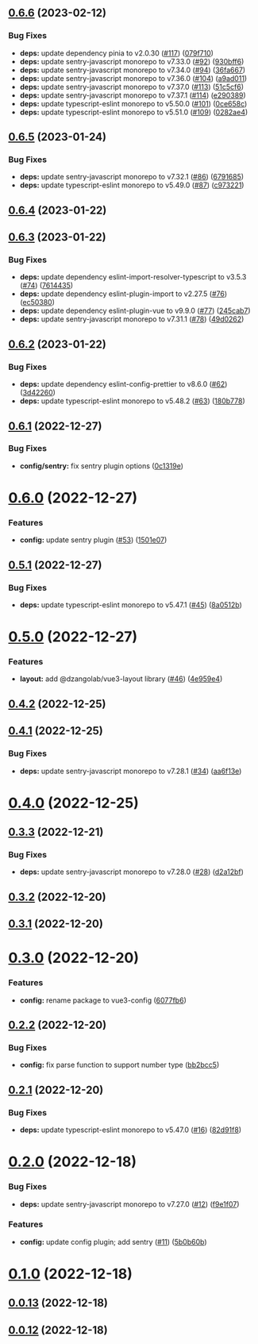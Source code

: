 ## [0.6.6](https://github.com/dzangolab/vue/compare/v0.6.5...v0.6.6) (2023-02-12)


### Bug Fixes

* **deps:** update dependency pinia to v2.0.30 ([#117](https://github.com/dzangolab/vue/issues/117)) ([079f710](https://github.com/dzangolab/vue/commit/079f71073fd3fa2a338ebc20f7976865ef6777f9))
* **deps:** update sentry-javascript monorepo to v7.33.0 ([#92](https://github.com/dzangolab/vue/issues/92)) ([930bff6](https://github.com/dzangolab/vue/commit/930bff6b7ade093aeef44e38b6dd6b1ddde24e60))
* **deps:** update sentry-javascript monorepo to v7.34.0 ([#94](https://github.com/dzangolab/vue/issues/94)) ([36fa667](https://github.com/dzangolab/vue/commit/36fa667ec824d34164821548b9548078e904929a))
* **deps:** update sentry-javascript monorepo to v7.36.0 ([#104](https://github.com/dzangolab/vue/issues/104)) ([a9ad011](https://github.com/dzangolab/vue/commit/a9ad011db716fe191609aaa672ddb48fd1b89e7e))
* **deps:** update sentry-javascript monorepo to v7.37.0 ([#113](https://github.com/dzangolab/vue/issues/113)) ([51c5cf6](https://github.com/dzangolab/vue/commit/51c5cf6bd59507600e3149d93c3bd4539ede7156))
* **deps:** update sentry-javascript monorepo to v7.37.1 ([#114](https://github.com/dzangolab/vue/issues/114)) ([e290389](https://github.com/dzangolab/vue/commit/e290389df887eeb37b580944fb0db8e0676df6c3))
* **deps:** update typescript-eslint monorepo to v5.50.0 ([#101](https://github.com/dzangolab/vue/issues/101)) ([0ce658c](https://github.com/dzangolab/vue/commit/0ce658cced6ff5fab90b89b08e78eb74b274624a))
* **deps:** update typescript-eslint monorepo to v5.51.0 ([#109](https://github.com/dzangolab/vue/issues/109)) ([0282ae4](https://github.com/dzangolab/vue/commit/0282ae41f96ffb5b57852d32c911d96e868b872a))



## [0.6.5](https://github.com/dzangolab/vue/compare/v0.6.4...v0.6.5) (2023-01-24)


### Bug Fixes

* **deps:** update sentry-javascript monorepo to v7.32.1 ([#86](https://github.com/dzangolab/vue/issues/86)) ([6791685](https://github.com/dzangolab/vue/commit/67916859845a5c6dd950cc442fb149f27650e20b))
* **deps:** update typescript-eslint monorepo to v5.49.0 ([#87](https://github.com/dzangolab/vue/issues/87)) ([c973221](https://github.com/dzangolab/vue/commit/c973221dba3037da3be8fd6a539ace6c08c13927))



## [0.6.4](https://github.com/dzangolab/vue/compare/v0.6.3...v0.6.4) (2023-01-22)



## [0.6.3](https://github.com/dzangolab/vue/compare/v0.6.2...v0.6.3) (2023-01-22)


### Bug Fixes

* **deps:** update dependency eslint-import-resolver-typescript to v3.5.3 ([#74](https://github.com/dzangolab/vue/issues/74)) ([7614435](https://github.com/dzangolab/vue/commit/76144353666e7413d4133ee140565435cc2ed2f5))
* **deps:** update dependency eslint-plugin-import to v2.27.5 ([#76](https://github.com/dzangolab/vue/issues/76)) ([ec50380](https://github.com/dzangolab/vue/commit/ec503805545679436b7efc3cdcfe42ed4281f08b))
* **deps:** update dependency eslint-plugin-vue to v9.9.0 ([#77](https://github.com/dzangolab/vue/issues/77)) ([245cab7](https://github.com/dzangolab/vue/commit/245cab7edae79ca854143da92e56cd362e1bfcec))
* **deps:** update sentry-javascript monorepo to v7.31.1 ([#78](https://github.com/dzangolab/vue/issues/78)) ([49d0262](https://github.com/dzangolab/vue/commit/49d0262f2a6e6cc1afad24f2194880a165c56570))



## [0.6.2](https://github.com/dzangolab/vue/compare/v0.6.1...v0.6.2) (2023-01-22)


### Bug Fixes

* **deps:** update dependency eslint-config-prettier to v8.6.0 ([#62](https://github.com/dzangolab/vue/issues/62)) ([3d42260](https://github.com/dzangolab/vue/commit/3d422601e0f8015b166ab1a1c81bbf9a23daf5cf))
* **deps:** update typescript-eslint monorepo to v5.48.2 ([#63](https://github.com/dzangolab/vue/issues/63)) ([180b778](https://github.com/dzangolab/vue/commit/180b778c87b74eb4baa47a36d9f3ece88355e57c))



## [0.6.1](https://github.com/dzangolab/vue/compare/v0.6.0...v0.6.1) (2022-12-27)


### Bug Fixes

* **config/sentry:** fix sentry plugin options ([0c1319e](https://github.com/dzangolab/vue/commit/0c1319e4b0f9193234797bfd2bb813c923d52533))



# [0.6.0](https://github.com/dzangolab/vue/compare/v0.5.1...v0.6.0) (2022-12-27)


### Features

* **config:** update sentry plugin ([#53](https://github.com/dzangolab/vue/issues/53)) ([1501e07](https://github.com/dzangolab/vue/commit/1501e0709b5c17b650b1dd44ced5ed9a97b3b74e))



## [0.5.1](https://github.com/dzangolab/vue/compare/v0.5.0...v0.5.1) (2022-12-27)


### Bug Fixes

* **deps:** update typescript-eslint monorepo to v5.47.1 ([#45](https://github.com/dzangolab/vue/issues/45)) ([8a0512b](https://github.com/dzangolab/vue/commit/8a0512b791ae17b49b12a10e65b827c8bd86fafe))



# [0.5.0](https://github.com/dzangolab/vue/compare/v0.4.2...v0.5.0) (2022-12-27)


### Features

* **layout:** add @dzangolab/vue3-layout library ([#46](https://github.com/dzangolab/vue/issues/46)) ([4e959e4](https://github.com/dzangolab/vue/commit/4e959e49b9c2c021fcab9f354d218552ba6cda69))



## [0.4.2](https://github.com/dzangolab/vue/compare/v0.4.1...v0.4.2) (2022-12-25)



## [0.4.1](https://github.com/dzangolab/vue/compare/v0.4.0...v0.4.1) (2022-12-25)


### Bug Fixes

* **deps:** update sentry-javascript monorepo to v7.28.1 ([#34](https://github.com/dzangolab/vue/issues/34)) ([aa6f13e](https://github.com/dzangolab/vue/commit/aa6f13e0f932491885c806614cf2bf669f7e2427))



# [0.4.0](https://github.com/dzangolab/vue/compare/v0.3.3...v0.4.0) (2022-12-25)



## [0.3.3](https://github.com/dzangolab/vue/compare/v0.3.2...v0.3.3) (2022-12-21)


### Bug Fixes

* **deps:** update sentry-javascript monorepo to v7.28.0 ([#28](https://github.com/dzangolab/vue/issues/28)) ([d2a12bf](https://github.com/dzangolab/vue/commit/d2a12bf283d1e2d068bfd522ffb97662f589c588))



## [0.3.2](https://github.com/dzangolab/vue/compare/v0.3.1...v0.3.2) (2022-12-20)



## [0.3.1](https://github.com/dzangolab/vue/compare/v0.3.0...v0.3.1) (2022-12-20)



# [0.3.0](https://github.com/dzangolab/vue/compare/v0.2.2...v0.3.0) (2022-12-20)


### Features

* **config:** rename package to vue3-config ([6077fb6](https://github.com/dzangolab/vue/commit/6077fb60dcbc19d6e1974abd7f86c0bce832257a))



## [0.2.2](https://github.com/dzangolab/vue/compare/v0.2.1...v0.2.2) (2022-12-20)


### Bug Fixes

* **config:** fix parse function to support number type ([bb2bcc5](https://github.com/dzangolab/vue/commit/bb2bcc51259e816cbdcc55c3d6830729baebff73))



## [0.2.1](https://github.com/dzangolab/vue/compare/v0.2.0...v0.2.1) (2022-12-20)


### Bug Fixes

* **deps:** update typescript-eslint monorepo to v5.47.0 ([#16](https://github.com/dzangolab/vue/issues/16)) ([82d91f8](https://github.com/dzangolab/vue/commit/82d91f826150e16e95ac4bf7c11525e702ef33ef))



# [0.2.0](https://github.com/dzangolab/vue/compare/v0.1.0...v0.2.0) (2022-12-18)


### Bug Fixes

* **deps:** update sentry-javascript monorepo to v7.27.0 ([#12](https://github.com/dzangolab/vue/issues/12)) ([f9e1f07](https://github.com/dzangolab/vue/commit/f9e1f070c76ca30a6cd572cb0076bcbff801c49a))


### Features

* **config:** update config plugin; add sentry ([#11](https://github.com/dzangolab/vue/issues/11)) ([5b0b60b](https://github.com/dzangolab/vue/commit/5b0b60b59ca499003fa46230a14c7676c98e4231))



# [0.1.0](https://github.com/dzangolab/vue/compare/v0.0.13...v0.1.0) (2022-12-18)



## [0.0.13](https://github.com/dzangolab/vue/compare/0.0.1...0.0.13) (2022-12-18)



## [0.0.12](https://github.com/dzangolab/vue/compare/0.0.1...0.0.12) (2022-12-18)



